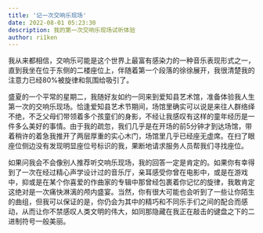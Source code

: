 ```yaml
---
title: '记一次交响乐现场'
date: 2022-08-01 05:23:30
description: 我的第一次交响乐现场试听体验
author: ri1ken
---
```

我从来都相信，交响乐可能是这个世界上最富有感染力的一种音乐表现形式之一，直到我坐在位于东侧的二楼座位上，伴随着第一个段落的徐徐展开，我很清楚我的注意力已经80%被旋律和氛围给吸引了。

盛夏的一个平常的星期二，我随好友如约一同来到爱知县艺术馆，准备体验我人生第一次的交响乐现场。恰逢爱知县艺术节期间，场馆里确实可以说是来往人群络绎不绝，不乏父母们带领着多个孩童们的身影，不经让我感叹有这样的童年经历是一件多么美好的事情。由于我的疏忽，我们几乎是在开场的前5分钟才到达场馆，带着稍许的着急我推开了两层厚重的实心木门，场馆里几乎已经座无虚席。在扫了眼座位侧边没有发现明显座位号标识的我，果断地请求服务人员帮我们寻找座位。

如果问我会不会像别人推荐听交响乐现场，我的回答一定是肯定的。如果你有幸得到了一次在经过精心声学设计过的音乐厅，亲耳感受你曾在电影中，或是在游戏中，抑或是在某个你喜爱的作曲家的专辑中那曾经包裹着你记忆的旋律，我敢肯定这绝对是一次痛快淋漓的颅内盛宴。当然，你有很大可能也会听到了一些让你陌生的曲组，但我可以保证的是，你仍会为其中的精巧和不同乐手们之间的配合而感动，从而让你不禁感叹人类文明的伟大，如同那隐藏在我正在敲击的键盘之下的二进制符号一般美丽。